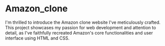 # Amazon_clone
I'm thrilled to introduce the Amazon clone website I've meticulously crafted. This project showcases my passion for web development and attention to detail, as I've faithfully recreated Amazon's core functionalities and user interface using HTML and CSS.
